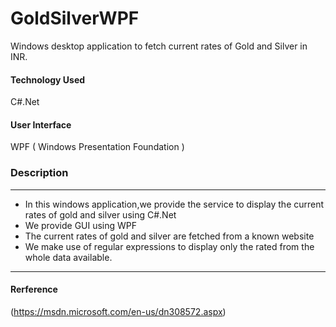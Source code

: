 # GoldSilverWPF

Windows desktop application to fetch current rates of Gold and Silver in INR.

#### Technology Used
C#.Net

#### User Interface
WPF ( Windows Presentation Foundation )

### Description
- - - - 
* In this windows application,we provide the service to display the current rates of gold and silver using C#.Net
* We provide GUI using WPF
* The current rates of gold and silver are fetched from a known website
* We make use of regular expressions to display only the rated from the whole data available.
- - - -
#### Rerference
(https://msdn.microsoft.com/en-us/dn308572.aspx)
